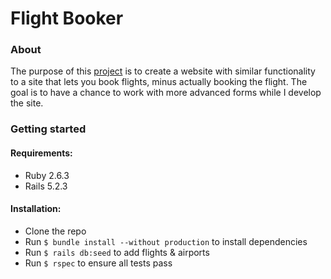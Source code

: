 # Flight Booker
### About

The purpose of this [project](https://www.theodinproject.com/courses/ruby-on-rails/lessons/building-advanced-forms) is to
create a website with similar functionality to a site that lets you book flights, minus actually booking the flight.
The goal is to have a chance to work with more advanced forms while I develop the site.


### Getting started

#### Requirements:
* Ruby 2.6.3
* Rails 5.2.3

#### Installation:
* Clone the repo
* Run ```$ bundle install --without production``` to install dependencies
* Run ```$ rails db:seed``` to add flights & airports
* Run ```$ rspec``` to ensure all tests pass